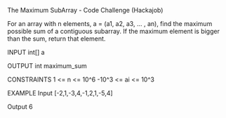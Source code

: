 The Maximum SubArray - Code Challenge (Hackajob)


For an array with n elements, a = (a1, a2, a3, … , an), find the maximum possible sum of a contiguous subarray. If the maximum element is bigger than the sum, return that element.

INPUT
int[] a

OUTPUT
int maximum_sum

CONSTRAINTS
1 <= n <= 10^6
-10^3 <= ai <= 10^3

EXAMPLE
Input
[-2,1,-3,4,-1,2,1,-5,4]

Output
6